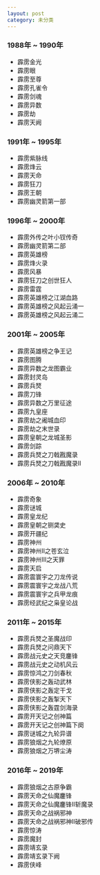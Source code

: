 ```yaml
---
layout: post
category: 未分类
---
```


### 1988年 ~ 1990年
- 霹雳金光
- 霹雳眼
- 霹雳至尊
- 霹雳孔雀令
- 霹雳剑魂
- 霹雳异数
- 霹雳劫
- 霹雳天阙

### 1991年 ~ 1995年
- 霹雳紫脉线
- 霹雳烽云
- 霹雳天命
- 霹雳狂刀
- 霹雳王朝
- 霹雳幽灵箭第一部

### 1996年 ~ 2000年
- 霹雳外传之叶小钗传奇
- 霹雳幽灵箭第二部
- 霹雳英雄榜
- 霹雳烽火录
- 霹雳风暴
- 霹雳狂刀之创世狂人
- 霹雳雷霆
- 霹雳英雄榜之江湖血路
- 霹雳英雄榜之风起云涌一
- 霹雳英雄榜之风起云涌二

### 2001年 ~ 2005年
- 霹雳英雄榜之争王记
- 霹雳图腾
- 霹雳异数之龙图霸业
- 霹雳封灵岛
- 霹雳兵燹
- 霹雳刀锋
- 霹雳异数之万里征途
- 霹雳九皇座
- 霹雳劫之阇城血印
- 霹雳劫之末世录
- 霹雳皇朝之龙城圣影
- 霹雳剑踪
- 霹雳兵燹之刀戟戡魔录
- 霹雳兵燹之刀戟戡魔录Ⅱ

### 2006年 ~ 2010年
- 霹雳奇象
- 霹雳谜城
- 霹雳皇龙纪
- 霹雳皇朝之铡䶮史
- 霹雳开疆纪
- 霹雳神州
- 霹雳神州Ⅱ之苍玄泣
- 霹雳神州Ⅲ之天罪
- 霹雳天启
- 霹雳震寰宇之刀龙传说
- 霹雳震寰宇之龙战八荒
- 霹雳震寰宇之兵甲龙痕
- 霹雳经武纪之枭皇论战

### 2011年 ~ 2015年
- 霹雳兵燹之圣魔战印
- 霹雳兵燹之问鼎天下
- 霹雳战元史之天竞鏖锋
- 霹雳战元史之动机风云
- 霹雳惊鸿之刀剑春秋
- 霹雳侠影之轰动武林
- 霹雳侠影之轰定干戈
- 霹雳侠影之轰掣天下
- 霹雳侠影之轰霆剑海录
- 霹雳开天记之创神篇
- 霹雳开天记之创神篇下阕
- 霹雳谜城之九轮异谱
- 霹雳狼烟之九轮燎原
- 霹雳狼烟之万堺尘涛

### 2016年 ~ 2019年
- 霹雳狼烟之古原争霸
- 霹雳天命之仙魔鏖锋
- 霹雳天命之仙魔鏖锋II斩魔录
- 霹雳天命之战祸邪神
- 霹雳天命之战祸邪神II破邪传
- 霹雳惊涛
- 霹雳魔封
- 霹雳靖玄录
- 霹雳靖玄录下阙
- 霹雳侠峰